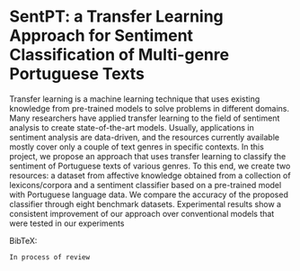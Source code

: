# SentPT: a Transfer Learning Approach for Sentiment Classification of Multi-genre Portuguese Texts

Transfer learning is a machine learning technique that uses existing knowledge from pre-trained models to solve problems in different domains. Many researchers have
applied transfer learning to the field of sentiment analysis to create state-of-the-art models. Usually, applications in sentiment analysis are data-driven, and the resources currently available mostly cover only a couple of text genres in specific contexts. In this project, we propose an approach that uses transfer learning to classify the sentiment of Portuguese texts of various genres. To this end, we create two resources: a dataset from affective knowledge obtained from a collection of lexicons/corpora and a sentiment classifier based on a pre-trained model with Portuguese language data. We compare the accuracy of the proposed classifier through eight benchmark datasets. Experimental results show a consistent improvement of our approach over conventional models that were tested in our experiments

BibTeX:
```
In process of review 
```
